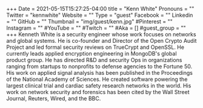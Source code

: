 +++
Date = 2021-05-15T15:27:25-04:00
title = "Kenn White"
Pronouns = ""
Twitter = "kennwhite"
Website = ""
Type = "guest"
Facebook = ""
Linkedin = ""
GitHub = ""
Thumbnail = "img/guest/kenn.jpg"
#Pinterest = ""
Instagram = ""
#YouTube = ""
#Twitch = ""
#Aka = []
#guest_group = ""
+++
Kenneth White is a security engineer whose work focuses on networks and global systems. He is co-founder and Director of the Open Crypto Audit Project and led formal security reviews on TrueCrypt and OpenSSL. He currently leads applied encryption engineering in MongoDB's global product group. He has directed R&D and security Ops in organizations ranging from startups to nonprofits to defense agencies to the Fortune 50. His work on applied signal analysis has been published in the Proceedings of the National Academy of Sciences. He created software powering the largest clinical trial and cardiac safety research networks in the world. His work on network security and forensics has been cited by the Wall Street Journal, Reuters, Wired, and the BBC.